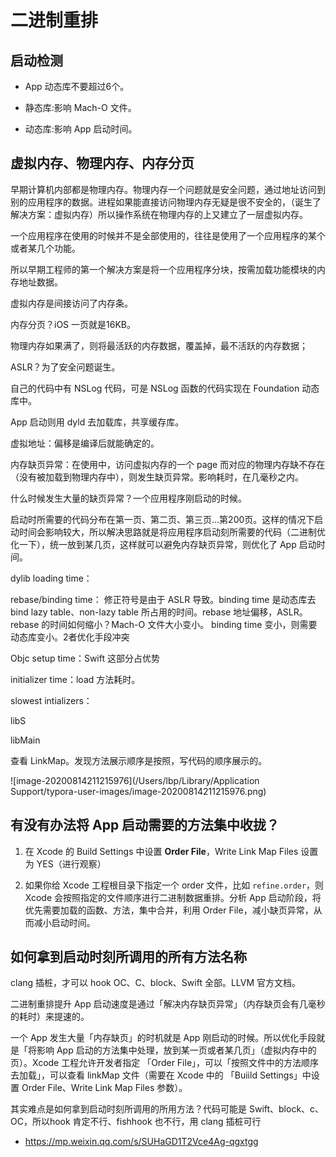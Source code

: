 # 二进制重排


## 启动检测

- App 动态库不要超过6个。

- 静态库:影响 Mach-O 文件。

- 动态库:影响 App 启动时间。



## 虚拟内存、物理内存、内存分页

早期计算机内部都是物理内存。物理内存一个问题就是安全问题，通过地址访问到别的应用程序的数据。进程如果能直接访问物理内存无疑是很不安全的，（诞生了解决方案：虚拟内存）所以操作系统在物理内存的上又建立了一层虚拟内存。

一个应用程序在使用的时候并不是全部使用的，往往是使用了一个应用程序的某个或者某几个功能。

所以早期工程师的第一个解决方案是将一个应用程序分块，按需加载功能模块的内存地址数据。



虚拟内存是间接访问了内存条。

内存分页？iOS 一页就是16KB。

物理内存如果满了，则将最活跃的内存数据，覆盖掉，最不活跃的内存数据；

ASLR？为了安全问题诞生。

自己的代码中有 NSLog 代码，可是 NSLog 函数的代码实现在 Foundation 动态库中。

App 启动则用 dyld 去加载库，共享缓存库。



虚拟地址：偏移是编译后就能确定的。



内存缺页异常：在使用中，访问虚拟内存的一个 page 而对应的物理内存缺不存在（没有被加载到物理内存中），则发生缺页异常。影响耗时，在几毫秒之内。

什么时候发生大量的缺页异常？一个应用程序刚启动的时候。

启动时所需要的代码分布在第一页、第二页、第三页...第200页。这样的情况下启动时间会影响较大，所以解决思路就是将应用程序启动刻所需要的代码（二进制优化一下），统一放到某几页，这样就可以避免内存缺页异常，则优化了 App 启动时间。





dylib loading time：

rebase/binding time： 修正符号是由于 ASLR 导致。binding time 是动态库去 bind lazy table、non-lazy table 所占用的时间。rebase 地址偏移，ASLR。 rebase 的时间如何缩小？Mach-O 文件大小变小。 binding time 变小，则需要动态库变小。2者优化手段冲突

Objc setup time：Swift 这部分占优势

initializer time：load 方法耗时。

slowest intializers：

libS

libMain



查看 LinkMap。发现方法展示顺序是按照，写代码的顺序展示的。

![image-20200814211215976](/Users/lbp/Library/Application Support/typora-user-images/image-20200814211215976.png)



## 有没有办法将 App 启动需要的方法集中收拢？

1. 在 Xcode 的 Build Settings 中设置 **Order File**，Write Link Map Files 设置为 YES（进行观察）

2. 如果你给 Xcode 工程根目录下指定一个 order 文件，比如 `refine.order`，则 Xcode 会按照指定的文件顺序进行二进制数据重排。分析 App 启动阶段，将优先需要加载的函数、方法，集中合并，利用 Order File，减小缺页异常，从而减小启动时间。



## 如何拿到启动时刻所调用的所有方法名称

clang 插桩，才可以 hook OC、C、block、Swift 全部。LLVM 官方文档。




 二进制重排提升 App 启动速度是通过「解决内存缺页异常」（内存缺页会有几毫秒的耗时）来提速的。

一个 App 发生大量「内存缺页」的时机就是 App 刚启动的时候。所以优化手段就是「将影响 App 启动的方法集中处理，放到某一页或者某几页」（虚拟内存中的页）。Xcode 工程允许开发者指定 「Order File」，可以「按照文件中的方法顺序去加载」，可以查看 linkMap 文件（需要在 Xcode 中的 「Buiild Settings」中设置 Order File、Write Link Map Files 参数）。

其实难点是如何拿到启动时刻所调用的所用方法？代码可能是 Swift、block、c、OC，所以hook 肯定不行、fishhook 也不行，用 clang 插桩可行





- https://mp.weixin.qq.com/s/SUHaGD1T2Vce4Ag-qgxtgg